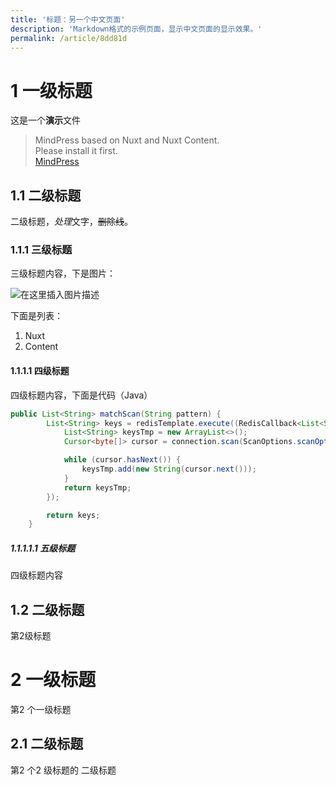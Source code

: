 ```yaml
---
title: '标题：另一个中文页面'
description: 'Markdown格式的示例页面，显示中文页面的显示效果。'
permalink: /article/8dd81d
---
```


<!-- Content of the page -->
# 1 一级标题
这是一个**演示**文件

>MindPress based on Nuxt and Nuxt Content.  
>Please install it first.  
>[MindPress](https://github.com/aborn/mindpress "MindPress")

## 1.1 二级标题
二级标题，*处理*文字，~~删除线~~。

### 1.1.1 三级标题 
三级标题内容，下是图片：

![在这里插入图片描述](https://img-blog.csdnimg.cn/2683990278cf4ee0803d372bb0c622a2.png?x-oss-process=image/watermark,type_d3F5LXplbmhlaQ,shadow_50,text_Q1NETiBA6b2Q5qC8SW5zaWdodA==,size_20,color_FFFFFF,t_70,g_se,x_16)

下面是列表：
1. Nuxt
2. Content
#### 1.1.1.1 四级标题 
四级标题内容，下面是代码（Java）

```java
public List<String> matchScan(String pattern) {
        List<String> keys = redisTemplate.execute((RedisCallback<List<String>>) connection -> {
            List<String> keysTmp = new ArrayList<>();
            Cursor<byte[]> cursor = connection.scan(ScanOptions.scanOptions().match(pattern).count(10000).build());

            while (cursor.hasNext()) {
                keysTmp.add(new String(cursor.next()));
            }
            return keysTmp;
        });

        return keys;
    }
```

##### 1.1.1.1.1 五级标题 
四级标题内容

## 1.2 二级标题
第2级标题

# 2 一级标题
第2 个一级标题

## 2.1 二级标题
第2 个2 级标题的 二级标题


